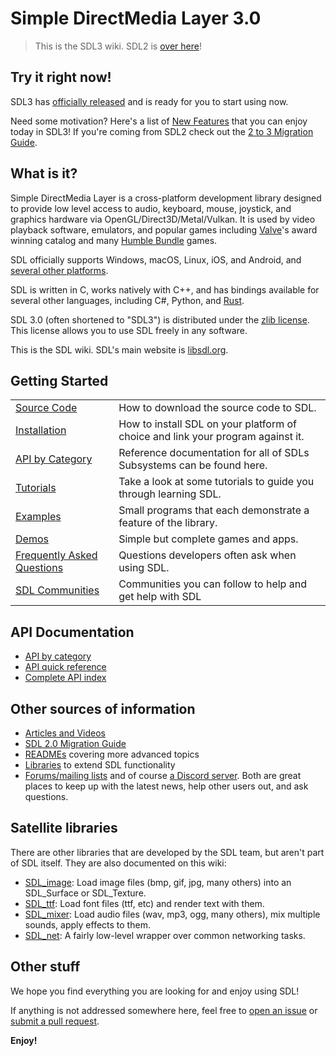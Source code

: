 # Simple DirectMedia Layer 3.0

> This is the SDL3 wiki. SDL2 is [over here](/SDL2)!

## Try it right now!

SDL3 has [officially released](https://github.com/libsdl-org/SDL/releases) and is ready for you to start using now.

Need some motivation? Here's a list of [New Features](NewFeatures) that you can
enjoy today in SDL3! If you're coming from SDL2 check out the [2 to 3 Migration Guide](README-migration).

## What is it?

Simple DirectMedia Layer is a cross-platform development library designed to
provide low level access to audio, keyboard, mouse, joystick, and graphics
hardware via OpenGL/Direct3D/Metal/Vulkan. It is used by video playback
software, emulators, and popular games including
[Valve](https://valvesoftware.com)'s award winning catalog and many
[Humble Bundle](https://www.humblebundle.com) games.

SDL officially supports Windows, macOS, Linux, iOS, and Android, and [several other platforms](README-platforms.md).

SDL is written in C, works natively with C++, and has bindings available for
several other languages, including C#, Python, and [Rust](https://crates.io/crates/sdl3).

SDL 3.0 (often shortened to "SDL3") is distributed under the
[zlib license](https://www.libsdl.org/license.php). This license allows you
to use SDL freely in any software.

This is the SDL wiki. SDL's main website is [libsdl.org](https://libsdl.org/).

## Getting Started

|                                                 |                                             |
| ------------------------------------------------| --------------------------------------------|
| [Source Code](SourceCode)                       | How to download the source code to SDL.     |
| [Installation](https://github.com/libsdl-org/SDL/blob/main/INSTALL.md) | How to install SDL on your platform of choice and link your program against it. |
| [API by Category](APIByCategory)                | Reference documentation for all of SDLs Subsystems can be found here. |
| [Tutorials](Tutorials)                          | Take a look at some tutorials to guide you through learning SDL. |
| [Examples](https://examples.libsdl.org/SDL3/)   | Small programs that each demonstrate a feature of the library. |
| [Demos](https://examples.libsdl.org/SDL3/demo/) | Simple but complete games and apps. |
| [Frequently Asked Questions](FAQDevelopment)    | Questions developers often ask when using SDL. |
| [SDL Communities](FAQCommunitiesd)              | Communities you can follow to help and get help with SDL |

## API Documentation

- [API by category](APIByCategory)
- [API quick reference](QuickReference)
- [Complete API index](CategoryAPI)

## Other sources of information

- [Articles and Videos](Articles)
- [SDL 2.0 Migration Guide](README-migration)
- [READMEs](READMEs) covering more advanced topics
- [Libraries](Libraries) to extend SDL functionality
- [Forums/mailing lists](https://discourse.libsdl.org/) and of course [a Discord server](https://discord.gg/BwpFGBWsv8). Both are great places
  to keep up with the latest news, help other users out, and ask questions.

## Satellite libraries

There are other libraries that are developed by the SDL team, but aren't part of SDL itself. They are also documented on this wiki:

- [SDL_image](/SDL3_image): Load image files (bmp, gif, jpg, many others) into an SDL_Surface or SDL_Texture.
- [SDL_ttf](/SDL3_ttf): Load font files (ttf, etc) and render text with them.
- [SDL_mixer](/SDL3_mixer): Load audio files (wav, mp3, ogg, many others), mix multiple sounds, apply effects to them.
- [SDL_net](/SDL3_net): A fairly low-level wrapper over common networking tasks.

## Other stuff

We hope you find everything you are looking for and enjoy using SDL!

If anything is not addressed somewhere here, feel free to
[open an issue](https://github.com/libsdl-org/SDL/issues) or
[submit a pull request](https://github.com/libsdl-org/SDL/pulls).

**Enjoy!**


